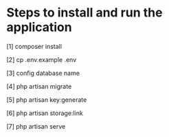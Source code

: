 # Steps to install and run the application #
[1] composer install

[2] cp .env.example .env

[3] config database name

[4] php artisan migrate

[5] php artisan key:generate

[6] php artisan storage:link

[7] php artisan serve 
